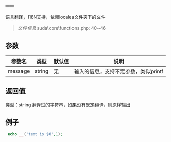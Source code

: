 # __
语言翻译，I18N支持，依赖locales文件夹下的文件
> *文件信息* suda\core\functions.php: 40~46

## 参数

 
| 参数名 | 类型 | 默认值 | 说明 |
|--------|-----|-------|-------|
 | message |  string | 无 |  输入的信息，支持不定参数，类似printf |
## 返回值
 
类型：string
 翻译过的字符串，如果没有既定翻译，则原样输出
## 例子


```php
 echo __('text is $0',1);
```